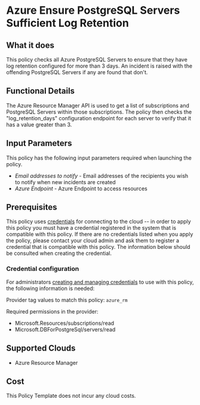 # Azure Ensure PostgreSQL Servers Sufficient Log Retention

## What it does

This policy checks all Azure PostgreSQL Servers to ensure that they have log retention configured for more than 3 days. An incident is raised with the offending PostgreSQL Servers if any are found that don't.

## Functional Details

The Azure Resource Manager API is used to get a list of subscriptions and PostgreSQL Servers within those subscriptions. The policy then checks the "log_retention_days" configuration endpoint for each server to verify that it has a value greater than 3.

## Input Parameters

This policy has the following input parameters required when launching the policy.

- *Email addresses to notify* - Email addresses of the recipients you wish to notify when new incidents are created
- *Azure Endpoint* - Azure Endpoint to access resources

## Prerequisites

This policy uses [credentials](https://docs.flexera.com/flexera/EN/Automation/ManagingCredentialsExternal.htm) for connecting to the cloud -- in order to apply this policy you must have a credential registered in the system that is compatible with this policy. If there are no credentials listed when you apply the policy, please contact your cloud admin and ask them to register a credential that is compatible with this policy. The information below should be consulted when creating the credential.

### Credential configuration

For administrators [creating and managing credentials](https://docs.flexera.com/flexera/EN/Automation/ManagingCredentialsExternal.htm) to use with this policy, the following information is needed:

Provider tag values to match this policy: `azure_rm`

Required permissions in the provider:

- Microsoft.Resources/subscriptions/read
- Microsoft.DBForPostgreSql/servers/read

## Supported Clouds

- Azure Resource Manager

## Cost

This Policy Template does not incur any cloud costs.
